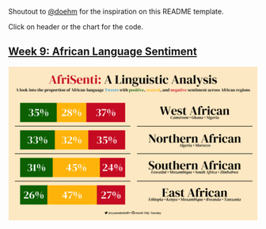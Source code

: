 
Shoutout to [@doehm](https://github.com/doehm) for the inspiration on
this README template.

Click on header or the chart for the code.

## [Week 9: African Language Sentiment](https://github.com/rtm40/Tidy-Tuesday/blob/main/visualizations/w9%20afrisenti/w9.Rmd)

<a href='https://github.com/rtm40/Tidy-Tuesday/blob/main/visualizations/w9%20afrisenti/w9.Rmd'><img src='visualizations/w9 afrisenti/afrisenti.png'/></a>
